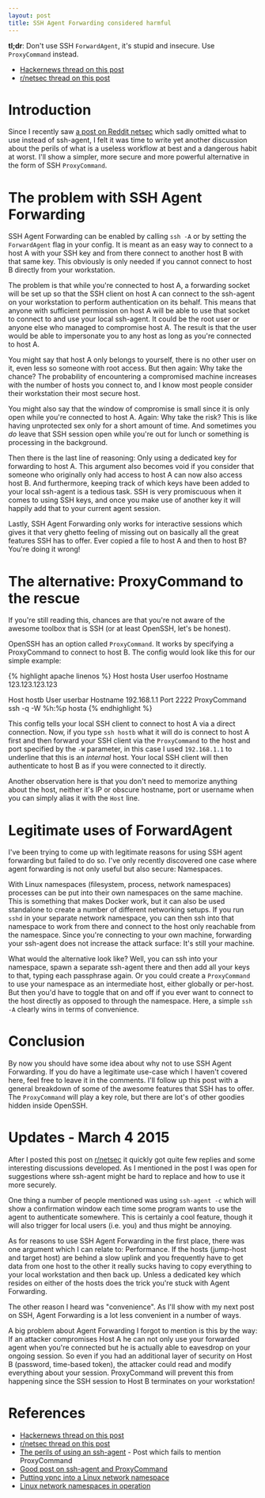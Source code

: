 ```yaml
---
layout: post
title: SSH Agent Forwarding considered harmful
---
```


**tl;dr**: Don't use SSH `ForwardAgent`, it's stupid and insecure. Use `ProxyCommand` instead.

* [Hackernews thread on this post](https://news.ycombinator.com/item?id=9425805)
* [r/netsec thread on this post](https://www.reddit.com/r/netsec/comments/2xdcgx/ssh_agent_forwarding_considered_harmful/)

Introduction
============

Since I recently saw [a post on Reddit
netsec](https://www.reddit.com/r/netsec/comments/2m2zpb/the_perils_of_using_an_sshagent/)
which sadly omitted what to use instead of ssh-agent, I felt it was time to
write yet another discussion about the perils of what is a useless workflow at
best and a dangerous habit at worst. I'll show a simpler, more secure and more
powerful alternative in the form of SSH `ProxyCommand`.

The problem with SSH Agent Forwarding
=====================================

SSH Agent Forwarding can be enabled by calling `ssh -A` or by setting the
`ForwardAgent` flag in your config. It is meant as an easy way to connect to a
host A with your SSH key and from there connect to another host B with that
same key. This obviously is only needed if you cannot connect to host B
directly from your workstation.

The problem is that while you're connected to host A, a forwarding socket will
be set up so that the SSH client on host A can connect to the ssh-agent on your
workstation to perform authentication on its behalf. This means that anyone
with sufficient permission on host A will be able to use that socket to connect
to and use your local ssh-agent. It could be the root user or anyone else who
managed to compromise host A. The result is that the user would be able to
impersonate you to any host as long as you're connected to host A.

You might say that host A only belongs to yourself, there is no other user on
it, even less so someone with root access. But then again: Why take the chance?
The probability of encountering a compromised machine increases with the number
of hosts you connect to, and I know most people consider their workstation
their most secure host.

You might also say that the window of compromise is small since it is only open
while you're connected to host A. Again: Why take the risk? This is like having
unprotected sex only for a short amount of time. And sometimes you *do* leave
that SSH session open while you're out for lunch or something is processing in
the background.

Then there is the last line of reasoning: Only using a dedicated key for
forwarding to host A. This argument also becomes void if you consider that
someone who originally only had access to host A can now also access host B.
And furthermore, keeping track of which keys have been added to your local
ssh-agent is a tedious task. SSH is very promiscuous when it comes to using SSH
keys, and once you make use of another key it will happily add that to your
current agent session.

Lastly, SSH Agent Forwarding only works for interactive sessions which gives it
that very ghetto feeling of missing out on basically all the great features SSH
has to offer. Ever copied a file to host A and then to host B? You're doing it
wrong!

The alternative: ProxyCommand to the rescue
===========================================

If you're still reading this, chances are that you're not aware of the awesome
toolbox that is SSH (or at least OpenSSH, let's be honest).

OpenSSH has an option called `ProxyCommand`. It works by specifying a
ProxyCommand to connect to host B. The config would look like this for our
simple example:

{% highlight apache linenos %}
Host hosta
	User userfoo
	Hostname 123.123.123.123

Host hostb
	User userbar
	Hostname 192.168.1.1
	Port 2222
	ProxyCommand ssh -q -W %h:%p hosta
{% endhighlight %}

This config tells your local SSH client to connect to host A via a direct
connection. Now, if you type `ssh hostb` what it will do is connect to host A
first and then forward your SSH client via the `ProxyCommand` to the host and
port specified by the `-W` parameter, in this case I used `192.168.1.1` to
underline that this is an *internal* host. Your local SSH client will then
authenticate to host B as if you were connected to it directly.

Another observation here is that you don't need to memorize anything about the
host, neither it's IP or obscure hostname, port or username when you can simply
alias it with the `Host` line.

Legitimate uses of ForwardAgent
===============================

I've been trying to come up with legitimate reasons for using SSH agent
forwarding but failed to do so. I've only recently discovered one case where
agent forwarding is not only useful but also secure: Namespaces.

With Linux namespaces (filesystem, process, network namespaces) processes can
be put into their own namespaces on the same machine. This is something that
makes Docker work, but it can also be used standalone to create a number of
different networking setups. If you run `sshd` in your separate network
namespace, you can then ssh into that namespace to work from there and connect
to the host only reachable from the namespace. Since you're connecting to your
own machine, forwarding your ssh-agent does not increase the attack surface:
It's still your machine.

What would the alternative look like? Well, you can ssh into your namespace,
spawn a separate ssh-agent there and then add all your keys to that, typing
each passphrase again. Or you could create a `ProxyCommand` to use your
namespace as an intermediate host, either globally or per-host. But then you'd
have to toggle that on and off if you ever want to connect to the host directly
as opposed to through the namespace. Here, a simple `ssh -A` clearly wins in
terms of convenience.

Conclusion
==========

By now you should have some idea about why not to use SSH Agent Forwarding. If
you do have a legitimate use-case which I haven't covered here, feel free to
leave it in the comments. I'll follow up this post with a general breakdown of
some of the awesome features that SSH has to offer. The `ProxyCommand` will
play a key role, but there are lot's of other goodies hidden inside OpenSSH.

Updates - March 4 2015
======================

After I posted this post on [r/netsec](https://www.reddit.com/r/netsec/) it
quickly got quite few replies and some interesting discussions developed. As I
mentioned in the post I was open for suggestions where ssh-agent might be hard
to replace and how to use it more securely.

One thing a number of people mentioned was using `ssh-agent -c` which will show
a confirmation window each time some program wants to use the agent to
authenticate somewhere. This is certainly a cool feature, though it will also
trigger for local users (i.e. you) and thus might be annoying. 

As for reasons to use SSH Agent Forwarding in the first place, there was one
argument which I can relate to: Performance. If the hosts (jump-host and target
host) are behind a slow uplink and you frequently have to get data from one
host to the other it really sucks having to copy everything to your local
workstation and then back up. Unless a dedicated key which resides on either of
the hosts does the trick you're stuck with Agent Forwarding.

The other reason I heard was "convenience". As I'll show with my next post on
SSH, Agent Forwarding is a lot less convenient in a number of ways.

A big problem about Agent Forwarding I forgot to mention is this by the way: If
an attacker compromises Host A he can not only use your forwarded agent when
you're connected but he is actually able to eavesdrop on your ongoing session.
So even if you had an additional layer of security on Host B (password,
time-based token), the attacker could read and modify everything about your
session. ProxyCommand will prevent this from happening since the SSH session to
Host B terminates on your workstation!

References
==========

* [Hackernews thread on this post](https://news.ycombinator.com/item?id=9425805)
* [r/netsec thread on this post](https://www.reddit.com/r/netsec/comments/2xdcgx/ssh_agent_forwarding_considered_harmful/)
* [The perils of using an ssh-agent](https://www.reddit.com/r/netsec/comments/2m2zpb/the_perils_of_using_an_sshagent/) - Post which fails to mention ProxyCommand
* [Good post on ssh-agent and ProxyCommand](http://sshmenu.sourceforge.net/articles/transparent-mulithop.html)
* [Putting vpnc into a Linux network namespace](https://github.com/alonbl/vpnc-scripts/blob/master/vpnc-script-sshd)
* [Linux network namespaces in operation](http://lwn.net/Articles/580893/)

